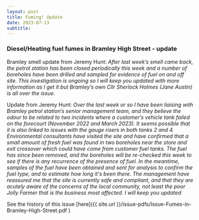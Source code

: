 ```yaml
---
layout: post
title: Fuming! Update
date: 2023-07-13
subtitle: 
---
```


### Diesel/Heating fuel fumes in Bramley High Street - update  

Bramley smell update from Jeremy Hunt: _After last week’s smell came back, the petrol station has been closed periodically this week and a number of boreholes have been drilled and sampled for evidence of fuel on and off site. This investigation is ongoing so I will keep you updated with more information as I get it but Bramley’s own Cllr Sherlock Holmes (Jane Austin) is all over the issue._

Update from Jeremy Hunt: _Over the last week or so I have been liaising with Bramley petrol station’s senior management team, and they believe the odour to be related to two incidents where a customer’s vehicle tank failed on the forecourt (November 2022 and March 2023). It seems possible that it is also linked to issues with the gauge risers in both tanks 2 and 4. Environmental consultants have visited the site and have confirmed that a small amount of fresh fuel was found in two boreholes near the store and exit crossover which could have come from customer fuel tanks. The fuel has since been removed, and the boreholes will be re-checked this week to see if there is any recurrence of the presence of fuel. In the meantime, samples of the fuel have been obtained and sent for analysis to confirm the fuel type, and to estimate how long it's been there. The management have reassured me that the site is currently safe and compliant, and that they are acutely aware of the concerns of the local community, not least the poor Jolly Farmer that is the business most affected. I will keep you updated_

See the history of this issue [here]({{ site.url }}/issue-pdfs/Issue-Fumes-in-Bramley-High-Street.pdf ) 

